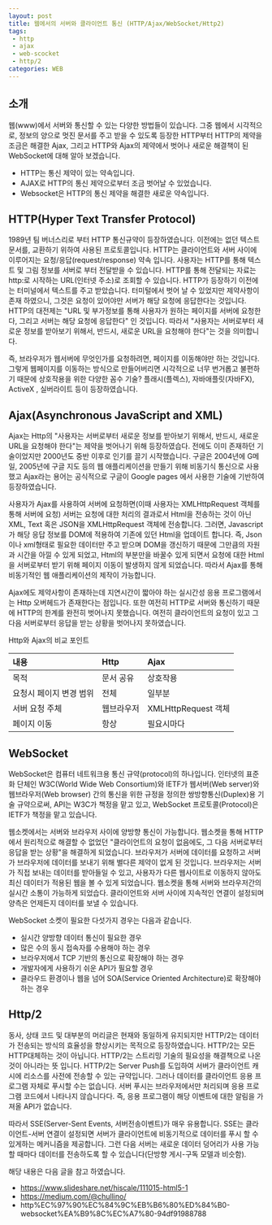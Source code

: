 ```yaml
---
layout: post
title: 웹에서의 서버와 클라이언트 통신 (HTTP/Ajax/WebSocket/Http2)
tags:
 - http
 - ajax
 - web-scocket
 - http/2
categories: WEB
---
```


## 소개
웹(www)에서 서버와 통신할 수 있는 다양한 방법들이 있습니다. 그중 웹에서 시각적으로, 정보의 양으로 멋진 문서를 주고 받을 수 있도록 등장한 HTTP부터 HTTP의 제약을 조금은 해결한 Ajax, 그리고 HTTP와 Ajax의 제약에서 벗어나 새로운 해결책이 된 WebSocket에 대해 알아 보겠습니다.
- HTTP는 통신 제약이 있는 약속입니다.
- AJAX로 HTTP의 통신 제약으로부터 조금 벗어날 수 있었습니다.
- Websocket은 HTTP의 통신 제약을 해결한 새로운 약속입니다.

## HTTP(Hyper Text Transfer Protocol)
1989년 팀 버너스리로 부터 HTTP 통신규약이 등장하였습니다. 이전에는 없던 텍스트 문서를, 교환하기 위하여 사용된 프로토콜입니다. HTTP는 클라이언트와 서버 사이에 이루어지는 요청/응답(request/response) 약속 입니다. 사용자는 HTTP를 통해 텍스트 및 그림 정보를 서버로 부터 전달받을 수 있습니다. HTTP를 통해 전달되는 자료는 http:로 시작하는 URL(인터넷 주소)로 조회할 수 있습니다. HTTP가 등장하기 이전에는 터미널에서 텍스트를 주고 받았습니다. 터미털에서 벗어 날 수 있었지만 제약사항이 존재 하였으니, 그것은 요청이 있어야만 서버가 해당 요청에 응답한다는 것입니다. HTTP의 대전제는 "URL 및 부가정보를 통해 사용자가 원하는 페이지를 서버에 요청한다, 그리고 서버는 해당 요청에 응답한다" 인 것입니다. 따라서 "사용자는 서버로부터 새로운 정보를 받아보기 위해서, 반드시, 새로운 URL을 요청해야 한다"는 것을 의미합니다.

즉, 브라우저가 웹서버에 무엇인가를 요청하려면, 페이지를 이동해야만 하는 것입니다. 그렇게 웹페이지를 이동하는 방식으로 만들어버리면 시각적으로 너무 번거롭고 불편하기 때문에 상호작용을 위한 다양한 꼼수 기술? 플래시(플렉스), 자바애플릿(자바FX), ActiveX , 실버라이트 등이 등장하였습니다.

## Ajax(Asynchronous JavaScript and XML)
Ajax는 Http의 "사용자는 서버로부터 새로운 정보를 받아보기 위해서, 반드시, 새로운 URL을 요청해야 한다"는 제약을 벗어나기 위해 등장하였습다. 전에도 이미 존재하던 기술이었지만 2000년도 중반 이후로 인기를 끌기 시작했습니다. 구글은 2004년에 G메일, 2005년에 구글 지도 등의 웹 애플리케이션을 만들기 위해 비동기식 통신으로 사용했고 Ajax라는 용어는 공식적으로 구글이 Google pages 에서 사용한 기술에 기반하여 등장하였습니다. 

사용자가 Ajax를 사용하여 서버에 요청하면(이때 사용자는 XMLHttpRequest 객체를 통해 서버에 요청) 서버는 요청에 대한 처리의 결과로서 Html을 전송하는 것이 아닌 XML, Text 혹은 JSON을 XMLHttpRequest 객체에 전송합니다. 그러면, Javascript가 해당 응답 정보를 DOM에 적용하여 기존에 있던 Html을 업데이트 합니다. 즉, Json이나 xml형태로 필요한 데이터만 주고 받으며 DOM을 갱신하기 때문에 그만큼의 자원과 시간을 아낄 수 있게 되었고, Html의 부분만을 바꿀수 있게 되면서 요청에 대한 Html을 서버로부터 받기 위해 페이지 이동이 발생하지 않게 되었습니다. 따라서 Ajax를 통해 비동기적인 웹 애플리케이션의 제작이 가능합니다. 

Ajax에도 제약사항이 존재하는데 지연시간이 짧아야 하는 실시간성 응용 프로그램에서는 Http 오버헤드가 존재한다는 점입니다. 또한 여전히 HTTP로 서버와 통신하기 때문에 HTTP의 한계를 완전히 벗어나지 못했습니다. 여전히 클라이언트의 요청이 있고 그 다음 서버로부터 응답을 받는 상황을 벗어나지 못하였습니다. 

Http와 Ajax의 비교 포인트

| 내용 | Http | Ajax |
|:----|:-----|:-----|
| 목적 | 문서 공유 | 상호작용 | 
| 요청시 페이지 변경 범위 | 전체 | 일부분 |
| 서버 요청 주체 | 웹브라우저 | XMLHttpRequest 객체 |
| 페이지 이동 | 항상 | 필요시마다 |



## WebSocket
WebSocket은 컴퓨터 네트워크용 통신 규약(protocol)의 하나입니다. 인터넷의 표준화 단체인 W3C(World Wide Web Consortium)와 IETF가 웹서버(Web server)와 웹브라우저(Web browser) 간의 통신을 위한 규정을 정의한 쌍방향통신(Duplex)용 기술 규약으로써, API는 W3C가 책정을 맡고 있고, WebSocket 프로토콜(Protocol)은 IETF가 책정을 맡고 있습니다.

웹소켓에서는 서버와 브라우저 사이에 양방향 통신이 가능합니다. 웹소켓을 통해 HTTP에서 원리적으로 해결할 수 없었던 "클라이언트의 요청이 없음에도, 그 다음 서버로부터 응답을 받는 상황"을 해결하게 되었습니다. 브라우저가 서버에 데이터를 요청하고 서버가 브라우저에 데이터를 보내기 위해 별다른 제약이 없게 된 것입니다. 브라우저는 서버가 직접 보내는 데이터를 받아들일 수 있고, 사용자가 다른 웹사이트로 이동하지 않아도 최신 데이터가 적용된 웹을 볼 수 있게 되었습니다. 웹소켓을 통해 서버와 브라우저간의 실시간 소통이 가능하게 되었습다. 클라이언트와 서버 사이에 지속적인 연결이 설정되며 양측은 언제든지 데이터를 보낼 수 있습니다.

WebSocket 소켓이 필요한 다섯가지 경우는 다음과 같습니다.
- 실시간 양방향 데이터 통신이 필요한 경우
- 많은 수의 동시 접속자를 수용해야 하는 경우
- 브라우저에서 TCP 기반의 통신으로 확장해야 하는 경우
- 개발자에게 사용하기 쉬운 API가 필요할 경우
- 클라우드 환경이나 웹을 넘어 SOA(Service Oriented Architecture)로 확장해야 하는 경우

 
## Http/2
동사, 상태 코드 및 대부분의 머리글은 현재와 동일하게 유지되지만 HTTP/2는 데이터가 전송되는 방식의 효율성을 향상시키는 목적으로 등장하였습니다. HTTP/2는 모든 HTTP대체하는 것이 아닙니다. HTTP/2는 스트리밍 기술의 필요성을 해결책으로 나온것이 아니라는 뜻 입니다. HTTP/2는 Server Push를 도입하여 서버가 클라이언트 캐시에 리소스를 사전에 전송할 수 있는 규약입니다. 그러나 데이터를 클라이언트 응용 프로그램 자체로 푸시할 수는 없습니다. 서버 푸시는 브라우저에서만 처리되며 응용 프로그램 코드에서 나타나지 않습니다다. 즉, 응용 프로그램이 해당 이벤트에 대한 알림을 가져올 API가 없습니다. 

따라서 SSE(Server-Sent Events, 서버전송이벤트)가 매우 유용합니다. SSE는 클라이언트-서버 연결이 설정되면 서버가 클라이언트에 비동기적으로 데이터를 푸시 할 수 있게하는 메커니즘을 제공합니다. 그런 다음 서버는 새로운 데이터 덩어리가 사용 가능할 때마다 데이터를 전송하도록 할 수 있습니다(단방향 게시-구독 모델과 비슷함). 


해당 내용은 다음 글을 참고 하였습니다.
- https://www.slideshare.net/hiscale/111015-html5-1
- https://medium.com/@chullino/
- http%EC%97%90%EC%84%9C%EB%B6%80%ED%84%B0-websocket%EA%B9%8C%EC%A7%80-94df91988788